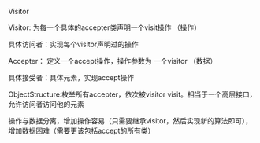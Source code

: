 Visitor

Visitor: 为每一个具体的accepter类声明一个visit操作 （操作）

具体访问者：实现每个visitor声明过的操作

Accepter： 定义一个accept操作，操作参数为 一个visitor （数据）

具体接受者：具体元素，实现accept操作

ObjectStructure:枚举所有accepter，依次被visitor visit。相当于一个高层接口，允许访问者访问他的元素

操作与数据分离，增加操作容易（只需要继承visitor，然后实现新的算法即可），增加数据困难（需要更该包括accept的所有类）
